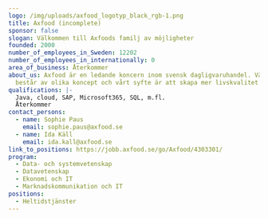 ```yaml
---
logo: /img/uploads/axfood_logotyp_black_rgb-1.png
title: Axfood (incomplete)
sponsor: false
slogan: Välkommen till Axfoods familj av möjligheter
founded: 2000
number_of_employees_in_Sweden: 12202
number_of_employees_in_internationally: 0
area_of_business: Återkommer
about_us: Axfood är en ledande koncern inom svensk dagligvaruhandel. Vår familj
  består av olika koncept och vårt syfte är att skapa mer livskvalitet för alla.
qualifications: |-
  Java, cloud, SAP, Microsoft365, SQL, m.fl. 
  Återkommer
contact_persons:
  - name: Sophie Paus
    email: sophie.paus@axfood.se
  - name: Ida Käll
    email: ida.kall@axfood.se
link_to_positions: https://jobb.axfood.se/go/Axfood/4303301/
program:
  - Data- och systemvetenskap
  - Datavetenskap
  - Ekonomi och IT
  - Marknadskommunikation och IT
positions:
  - Heltidstjänster
---
```

